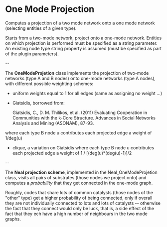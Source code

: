 # One Mode Projection
Computes a projection of a two mode network onto a one mode network (selecting entities of a given type).

Starts from a two-mode network, project onto a one-mode network. Entities on which projection is performed must be specified as a string parameter. An existing node type string property is assumed (must be specified as part of the plugin parameters).

--

The **OneModeProjetion** class implements the projection of two-mode networks (type A and B nodes) onto one-mode networks (type A nodes),
with different possible weighting schemes:

*   uniform weights equal to 1 for all edges (same as assigning no weight ...)

*   Giatsidis, borrowed from:

	Giatsidis, C., D. M. Thilikos, et al. (2011)
	Evaluating Cooperation in Communities with the k-Core Structure.
	Advances in Social Networks Analysis and Mining (ASONAM), 87-93.

   where each type B node u contributes each projected edge a weight of 1/deg(u)

*   clique, a variation on Giatsidis where each type B node u contributes each projected edge a weight of 1 / [(deg(u)*(deg(u)-1)]/2

--

The **Neal projection scheme**, implemented in the Neal_OneModeProjetion class, visits all pairs of substrates (those nodes we project onto) and computes a _probability_ that they get connected in the one-mode graph. 

Roughly, codes that share lots of common catalysts (those nodes of the "other" type) get a higher probability of being connected, only if overall they are not individually connected to lots and lots of catalysts -- otherwise the fact that they connect would only be luck, that is, a side effect of the fact that they ech have a high number of neighbours in the two mode graphs.